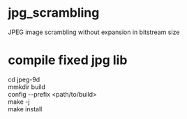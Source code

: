 # jpg_scrambling
JPEG image scrambling without expansion in bitstream size


# compile fixed jpg lib
cd jpeg-9d  
mmkdir build  
config --prefix <path/to/build>  
make -j  
make install  
